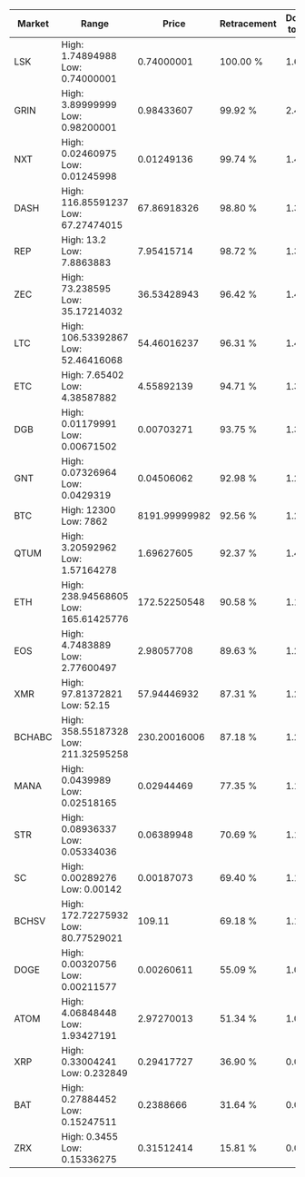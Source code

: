 | Market | Range | Price| Retracement | Doubles to 50% |
| --- | --- | --- | --- | --- |
| LSK | High: 1.74894988<br />Low: 0.74000001 | 0.74000001 | 100.00 % | 1.68 |
| GRIN | High: 3.89999999<br />Low: 0.98200001 | 0.98433607 | 99.92 % | 2.48 |
| NXT | High: 0.02460975<br />Low: 0.01245998 | 0.01249136 | 99.74 % | 1.48 |
| DASH | High: 116.85591237<br />Low: 67.27474015 | 67.86918326 | 98.80 % | 1.36 |
| REP | High: 13.2<br />Low: 7.8863883 | 7.95415714 | 98.72 % | 1.33 |
| ZEC | High: 73.238595<br />Low: 35.17214032 | 36.53428943 | 96.42 % | 1.48 |
| LTC | High: 106.53392867<br />Low: 52.46416068 | 54.46016237 | 96.31 % | 1.46 |
| ETC | High: 7.65402<br />Low: 4.38587882 | 4.55892139 | 94.71 % | 1.32 |
| DGB | High: 0.01179991<br />Low: 0.00671502 | 0.00703271 | 93.75 % | 1.32 |
| GNT | High: 0.07326964<br />Low: 0.0429319 | 0.04506062 | 92.98 % | 1.29 |
| BTC | High: 12300<br />Low: 7862 | 8191.99999982 | 92.56 % | 1.23 |
| QTUM | High: 3.20592962<br />Low: 1.57164278 | 1.69627605 | 92.37 % | 1.41 |
| ETH | High: 238.94568605<br />Low: 165.61425776 | 172.52250548 | 90.58 % | 1.17 |
| EOS | High: 4.7483889<br />Low: 2.77600497 | 2.98057708 | 89.63 % | 1.26 |
| XMR | High: 97.81372821<br />Low: 52.15 | 57.94446932 | 87.31 % | 1.29 |
| BCHABC | High: 358.55187328<br />Low: 211.32595258 | 230.20016006 | 87.18 % | 1.24 |
| MANA | High: 0.0439989<br />Low: 0.02518165 | 0.02944469 | 77.35 % | 1.17 |
| STR | High: 0.08936337<br />Low: 0.05334036 | 0.06389948 | 70.69 % | 1.12 |
| SC | High: 0.00289276<br />Low: 0.00142 | 0.00187073 | 69.40 % | 1.15 |
| BCHSV | High: 172.72275932<br />Low: 80.77529021 | 109.11 | 69.18 % | 1.16 |
| DOGE | High: 0.00320756<br />Low: 0.00211577 | 0.00260611 | 55.09 % | 1.02 |
| ATOM | High: 4.06848448<br />Low: 1.93427191 | 2.97270013 | 51.34 % | 1.01 |
| XRP | High: 0.33004241<br />Low: 0.232849 | 0.29417727 | 36.90 % | 0.00 |
| BAT | High: 0.27884452<br />Low: 0.15247511 | 0.2388666 | 31.64 % | 0.00 |
| ZRX | High: 0.3455<br />Low: 0.15336275 | 0.31512414 | 15.81 % | 0.00 |
